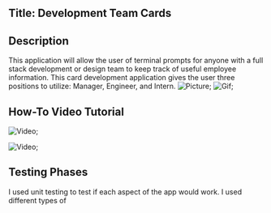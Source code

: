 ## Title: Development Team Cards

## Description
This application will allow the user of terminal prompts for anyone with a full stack development or design team to keep track of useful employee information. This card development application gives the user three positions to utilize: Manager, Engineer, and Intern.
![Picture]();
![Gif]();

## How-To Video Tutorial
![Video](https://drive.google.com/file/d/1IJmYL3sCxzasQ2n0dHvRBiJWwexoo1Fp/view);

![Video](https://drive.google.com/file/d/1IJmYL3sCxzasQ2n0dHvRBiJWwexoo1Fp/view);

## Testing Phases
I used unit testing to test if each aspect of the app would work. I used different types of 